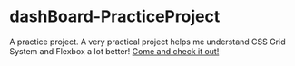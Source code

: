 # dashBoard-PracticeProject
A practice project.
A very practical project helps me understand CSS Grid System and Flexbox a lot better!
[Come and check it out!](https://stupefied-booth-90f07c.netlify.app/)

